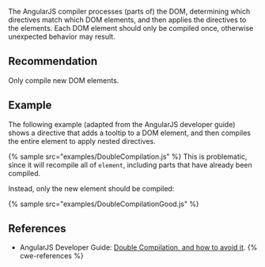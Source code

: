 The AngularJS compiler processes (parts of) the DOM, determining which directives match which DOM elements, and then applies the directives to the elements. Each DOM element should only be compiled once, otherwise unexpected behavior may result.


## Recommendation
Only compile new DOM elements.


## Example
The following example (adapted from the AngularJS developer guide) shows a directive that adds a tooltip to a DOM element, and then compiles the entire element to apply nested directives.

{% sample src="examples/DoubleCompilation.js" %}
This is problematic, since it will recompile all of `element`, including parts that have already been compiled.

Instead, only the new element should be compiled:

{% sample src="examples/DoubleCompilationGood.js" %}

## References
* AngularJS Developer Guide: [Double Compilation, and how to avoid it](https://docs.angularjs.org/guide/compiler#double-compilation-and-how-to-avoid-it).
{% cwe-references %}
